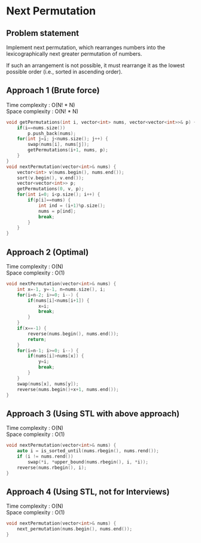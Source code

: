 # Next Permutation

## Problem statement

Implement next permutation, which rearranges numbers into the lexicographically next greater permutation of numbers.

If such an arrangement is not possible, it must rearrange it as the lowest possible order (i.e., sorted in ascending order).

## Approach 1 (Brute force)

Time complexity : O(N! \* N)  
Space complexity : O(N! \* N)

```cpp
void getPermutations(int i, vector<int> nums, vector<vector<int>>& p) {
    if(i==nums.size())
        p.push_back(nums);
    for(int j=i; j<nums.size(); j++) {
        swap(nums[i], nums[j]);
        getPermutations(i+1, nums, p);
    }
}
void nextPermutation(vector<int>& nums) {
    vector<int> v(nums.begin(), nums.end());
    sort(v.begin(), v.end());
    vector<vector<int>> p;
    getPermutations(0, v, p);
    for(int i=0; i<p.size(); i++) {
        if(p[i]==nums) {
            int ind = (i+1)%p.size();
            nums = p[ind];
            break;
        }
    }
}
```

## Approach 2 (Optimal)

Time complexity : O(N)  
Space complexity : O(1)

```cpp
void nextPermutation(vector<int>& nums) {
    int x=-1, y=-1, n=nums.size(), i;
    for(i=n-2; i>=0; i--) {
        if(nums[i]<nums[i+1]) {
            x=i;
            break;
        }
    }
    if(x==-1) {
        reverse(nums.begin(), nums.end());
        return;
    }
    for(i=n-1; i>=0; i--) {
        if(nums[i]>nums[x]) {
            y=i;
            break;
        }
    }
    swap(nums[x], nums[y]);
    reverse(nums.begin()+x+1, nums.end());
}
```

## Approach 3 (Using STL with above approach)

Time complexity : O(N)  
Space complexity : O(1)

```cpp
void nextPermutation(vector<int>& nums) {
    auto i = is_sorted_until(nums.rbegin(), nums.rend());
    if (i != nums.rend())
        swap(*i, *upper_bound(nums.rbegin(), i, *i));
    reverse(nums.rbegin(), i);
}
```

## Approach 4 (Using STL, not for Interviews)

Time complexity : O(N)  
Space complexity : O(1)

```cpp
void nextPermutation(vector<int>& nums) {
    next_permutation(nums.begin(), nums.end());
}
```
